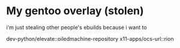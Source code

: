# My gentoo overlay (stolen)
i'm just stealing other people's ebuilds because i want to

dev-python/elevate::oiledmachine-repository
x11-apps/ocs-url::rion
